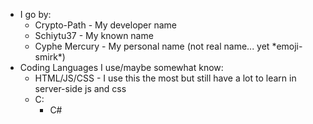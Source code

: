  - I go by:
   - Crypto-Path - My developer name
   - Schiytu37 - My known name
   - Cyphe Mercury - My personal name (not real name... yet \*emoji-smirk\*)
 - Coding Languages I use/maybe somewhat know:
   - HTML/JS/CSS - I use this the most but still have a lot to learn in server-side js and css
   - C:
     - C#

<!--
**Crypto-Path/Crypto-Path** is a ✨ _special_ ✨ repository because its `README.md` (this file) appears on your GitHub profile.

Here are some ideas to get you started:

- 🔭 I’m currently working on ...
- 🌱 I’m currently learning ...
- 👯 I’m looking to collaborate on ...
- 🤔 I’m looking for help with ...
- 💬 Ask me about ...
- 📫 How to reach me: ...
- 😄 Pronouns: ...
- ⚡ Fun fact: ...
-->
